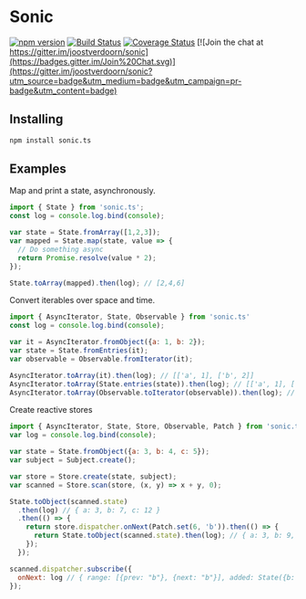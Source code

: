 Sonic
=====
[![npm version](https://badge.fury.io/js/sonic.ts.svg)](https://badge.fury.io/js/sonic.ts)
[![Build Status](https://travis-ci.org/joostverdoorn/sonic.svg?branch=develop)](https://travis-ci.org/joostverdoorn/sonic)
[![Coverage Status](https://coveralls.io/repos/joostverdoorn/sonic/badge.svg?branch=develop&service=github)](https://coveralls.io/github/joostverdoorn/sonic?branch=develop)
[![Join the chat at https://gitter.im/joostverdoorn/sonic](https://badges.gitter.im/Join%20Chat.svg)](https://gitter.im/joostverdoorn/sonic?utm_source=badge&utm_medium=badge&utm_campaign=pr-badge&utm_content=badge)

## Installing
```bash
npm install sonic.ts
```

## Examples
Map and print a state, asynchronously.
```javascript
import { State } from 'sonic.ts';
const log = console.log.bind(console);

var state = State.fromArray([1,2,3]);
var mapped = State.map(state, value => {
  // Do something async
  return Promise.resolve(value * 2);
});

State.toArray(mapped).then(log); // [2,4,6]
```

Convert iterables over space and time.
```javascript
import { AsyncIterator, State, Observable } from 'sonic.ts'
const log = console.log.bind(console);

var it = AsyncIterator.fromObject({a: 1, b: 2});
var state = State.fromEntries(it);
var observable = Observable.fromIterator(it);

AsyncIterator.toArray(it).then(log); // [['a', 1], ['b', 2]]
AsyncIterator.toArray(State.entries(state)).then(log); // [['a', 1], ['b', 2]]
AsyncIterator.toArray(Observable.toIterator(observable)).then(log); // [['a', 1], ['b', 2]]
```

Create reactive stores
```javascript
import { AsyncIterator, State, Store, Observable, Patch } from 'sonic.ts'
var log = console.log.bind(console);

var state = State.fromObject({a: 3, b: 4, c: 5});
var subject = Subject.create();

var store = Store.create(state, subject);
var scanned = Store.scan(store, (x, y) => x + y, 0);

State.toObject(scanned.state)
  .then(log) // { a: 3, b: 7, c: 12 }
  .then(() => {
    return store.dispatcher.onNext(Patch.set(6, 'b')).then(() => {
      return State.toObject(scanned.state).then(log); // { a: 3, b: 9, c: 14 }
    });
  });

scanned.dispatcher.subscribe({
  onNext: log // { range: [{prev: "b"}, {next: "b"}], added: State({b: 9}) }
});

```
